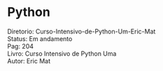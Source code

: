 # Python
Diretorio: Curso-Intensivo-de-Python-Um-Eric-Mat </br>
Status: Em andamento </br>
Pag: 204 </br>
Livro: Curso Intensivo de Python Uma </br>
Autor: Eric Mat </br>


